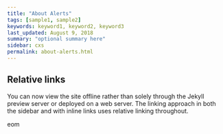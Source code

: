 ```yaml
---
title: "About Alerts"
tags: [sample1, sample2]
keywords: keyword1, keyword2, keyword3
last_updated: August 9, 2018
summary: "optional summary here"
sidebar: cxs
permalink: about-alerts.html
---
```

## Relative links

You can now view the site offline rather than solely through the Jekyll preview server or deployed on a web server. The linking approach in both the sidebar and with inline links uses relative linking throughout.

eom
